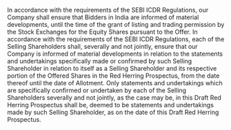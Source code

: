 In accordance with the requirements of the SEBI ICDR Regulations, our Company shall ensure that Bidders in India are informed of material developments, until the time of the grant of listing and trading permission by the Stock Exchanges for the Equity Shares pursuant to the Offer. In accordance with the requirements of the SEBI ICDR Regulations, each of the Selling Shareholders shall, severally and not jointly, ensure that our Company is informed of material developments in relation to the statements and undertakings specifically made or confirmed by such Selling Shareholder in relation to itself as a Selling Shareholder and its respective portion of the Offered Shares in the Red Herring Prospectus, from the date thereof until the date of Allotment. Only statements and undertakings which are specifically confirmed or undertaken by each of the Selling Shareholders severally and not jointly, as the case may be, in this Draft Red Herring Prospectus shall be, deemed to be statements and undertakings made by such Selling Shareholder, as on the date of this Draft Red Herring Prospectus.